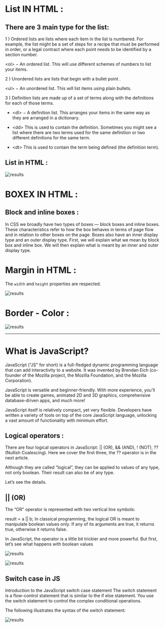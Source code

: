 # List IN HTML : 

## There are 3 main type for the list: 

1 ) Ordered lists are lists where each item in the list is numbered. For example, the list might be a set of steps for a recipe that must be performed in order, or a legal contract where each point needs to be identified by a section number.

\<ol> − An ordered list. This will use different schemes of numbers to list your items.

2 ) Unordered lists are lists that begin with a bullet point .

\<ul> − An unordered list. This will list items using plain bullets.

3 ) Definition lists are made up of a set of terms along with the definitions for each of those terms. 

- \<dl> − A definition list. This arranges your items in the same way as they are arranged in a dictionary.

- \<dd>
This is used to contain the definition.
Sometimes you might see a list where there are two terms used for the same definition or two different definitions for the same term.

- \<dt>
This is used to contain the term being defined (the definition term).

## List in HTML :

![results](https://moonbooks.org/media/images/thumbnails_1000_1000/nested-list-html-01.PNG?lastmod=1620007653.643258)

# BOXEX IN HTML : 

## Block and inline boxes :



In CSS we broadly have two types of boxes — block boxes and inline boxes. These characteristics refer to how the box behaves in terms of page flow and in relation to other boxes on the page. Boxes also have an inner display type and an outer display type. First, we will explain what we mean by block box and inline box. We will then explain what is meant by an inner and outer display type.
# Margin in HTML :
The `width` and `height` properties are respected.

![results](https://ictacademy.com.ng/wp-content/uploads/2017/10/box-model.png)

# Border - Color :

![results](https://image.slidesharecdn.com/refreshdc-html5css3-090719085307-phpapp01/95/up-to-speed-on-html-5-and-css-3-42-728.jpg?cb=1252999046)

----------- 

# What is JavaScript?

JavaScript ("JS" for short) is a full-fledged dynamic programming language that can add interactivity to a website. It was invented by Brendan Eich (co-founder of the Mozilla project, the Mozilla Foundation, and the Mozilla Corporation).

JavaScript is versatile and beginner-friendly. With more experience, you'll be able to create games, animated 2D and 3D graphics, comprehensive database-driven apps, and much more!

JavaScript itself is relatively compact, yet very flexible. Developers have written a variety of tools on top of the core JavaScript language, unlocking a vast amount of functionality with minimum effort. 

## Logical operators :

There are four logical operators in JavaScript: || (OR), && (AND), ! (NOT), ?? (Nullish Coalescing). Here we cover the first three, the ?? operator is in the next article.

Although they are called “logical”, they can be applied to values of any type, not only boolean. Their result can also be of any type.

Let’s see the details.

## || (OR)

The “OR” operator is represented with two vertical line symbols:

result = a || b;
In classical programming, the logical OR is meant to manipulate boolean values only. If any of its arguments are true, it returns true, otherwise it returns false.

In JavaScript, the operator is a little bit trickier and more powerful. But first, let’s see what happens with boolean values

![results](https://www.j2eeonline.com/java-certification/module4/images/logical-operator-and-or.jpg)


![results](https://www.javatpoint.com/images/core/if1.png)

## Switch case in JS 

Introduction to the JavaScript switch case statement
The switch statement is a flow-control statement that is similar to the if else statement. You use the switch statement to control the complex conditional operations.

The following illustrates the syntax of the switch statement:

![results](https://www.javascripttutorial.net/wp-content/uploads/2016/08/JavaScript-switch-case.png)
